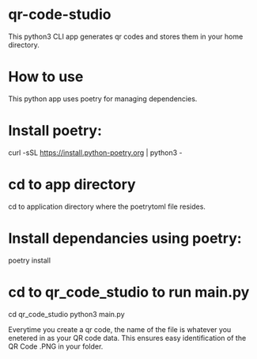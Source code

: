 # qr-code-studio
This python3 CLI app generates qr codes and stores them in your home directory.  

# How to use
This python app uses poetry for managing dependencies.

# Install poetry: 
curl -sSL https://install.python-poetry.org | python3 -
# cd to app directory
cd to application directory where the poetrytoml file resides.

# Install dependancies using poetry:
poetry install

# cd to qr_code_studio to run main.py
cd qr_code_studio
python3 main.py


Everytime you create a qr code, the name of the file is whatever you enetered in as your QR code data. This ensures easy identification of the QR Code .PNG in your folder. 
